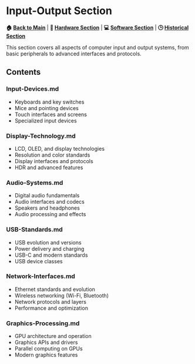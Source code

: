 # Input-Output Section

**🏠 [Back to Main](../../README.md)** | **🔧 [Hardware Section](../README.md)** | **💻 [Software Section](../../02-Software/)** | **🕒 [Historical Section](../../03-Historical/)**

This section covers all aspects of computer input and output systems, from basic peripherals to advanced interfaces and protocols.

## Contents

### Input-Devices.md
- Keyboards and key switches
- Mice and pointing devices
- Touch interfaces and screens
- Specialized input devices

### Display-Technology.md
- LCD, OLED, and display technologies
- Resolution and color standards
- Display interfaces and protocols
- HDR and advanced features

### Audio-Systems.md
- Digital audio fundamentals
- Audio interfaces and codecs
- Speakers and headphones
- Audio processing and effects

### USB-Standards.md
- USB evolution and versions
- Power delivery and charging
- USB-C and modern standards
- USB device classes

### Network-Interfaces.md
- Ethernet standards and evolution
- Wireless networking (Wi-Fi, Bluetooth)
- Network protocols and layers
- Performance and optimization

### Graphics-Processing.md
- GPU architecture and operation
- Graphics APIs and drivers
- Parallel computing on GPUs
- Modern graphics features

